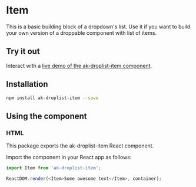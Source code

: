 # Item

This is a basic building block of a dropdown's list. Use it if you want to build your own version of a droppable component with list of items.

## Try it out

Interact with a [live demo of the ak-droplist-item component](https://aui-cdn.atlassian.com/atlaskit/stories/ak-droplist-item/@VERSION@/).

## Installation

```sh
npm install ak-droplist-item --save
```

## Using the component

### HTML

This package exports the ak-droplist-item React component.

Import the component in your React app as follows:

```js
import Item from 'ak-droplist-item';

ReactDOM.render(<Item>Some awesome text</Item>, container);
```

